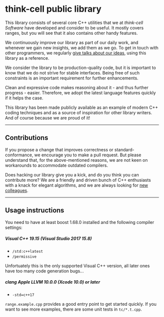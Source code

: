 think-cell public library
=========================

This library consists of several core C++ utilities that we at *think-cell Software* have developed and consider to be useful.
It mostly covers ranges, but you will see that it also contains other handy features.

We continuously improve our library as part of our daily work, and whenever we gain new insights, we add them as we go.
To get in touch with other programmers, we regularly [give talks about our ideas](https://www.think-cell.com/career/talks/overview.shtml), using this library as a reference.

We consider the library to be production-quality code, but it is important to know that we do not strive for stable interfaces. Being free of such constraints is an important requirement for further enhancements.

Clean and expressive code makes reasoning about it - and thus further progress - easier. Therefore, we adopt the latest language features quickly if it helps the case.

This library has been made publicly available as an example of modern C++ coding techniques and as a source of inspiration for other library writers. And of course because we are proud of it!

-------------
Contributions
-------------
If you propose a change that improves correctness or standard-conformance, we encourage you to make a pull request.
But please understand that, for the above-mentioned reasons, we are not keen on workarounds to accommodate outdated compilers. 
 
Does hacking our library give you a kick, and do you think you can contribute more? We are a friendly and driven bunch of C++ enthusiasts with a knack for elegant algorithms, and we are always looking for [new colleagues](https://www.think-cell.com/career).

------------------
Usage instructions
------------------
You need to have at least boost 1.68.0 installed and the following compiler settings:

##### Visual C++ 19.15 (Visual Studio 2017 15.8)
* `/std:c++latest`
* `/permissive` 

Unfortuately this is the only supported Visual C++ version, all later ones have too many code generation bugs...

##### clang Apple LLVM 10.0.0 (Xcode 10.0) or later
* `-std=c++17`

`range.example.cpp` provides a good entry point to get started quickly. If you want to see more examples, there are some unit tests in `tc/*.t.cpp`.
